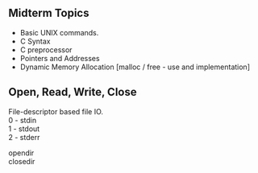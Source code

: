 ## Midterm Topics ##
* Basic UNIX commands. 
* C Syntax 
* C preprocessor 
* Pointers and Addresses 
* Dynamic Memory Allocation [malloc / free - use and implementation] 

## Open, Read, Write, Close ## 
File-descriptor based file IO.   
0 - stdin   
1 - stdout   
2 - stderr     

opendir   
closedir   

